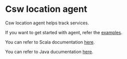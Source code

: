 Csw location agent
=========================

Csw location agent helps track services.

If you want to get started with agent, refer the [examples](https://tmtsoftware.github.io/csw-prod/apps/cswlocationagent.html).

You can refer to Scala documentation [here](https://tmtsoftware.github.io/csw-prod/api/scala/index.html).

You can refer to Java ducumentation [here](https://tmtsoftware.github.io/csw-prod/api/java/?/index.html).
